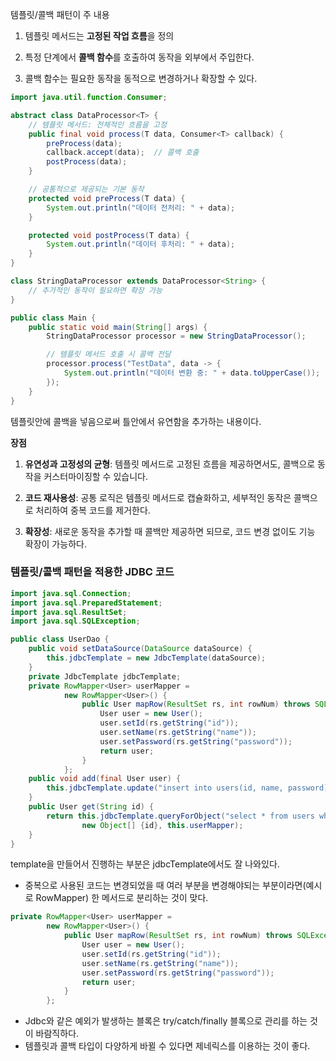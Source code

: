 템플릿/콜백 패턴이 주 내용

1.	템플릿 메서드는 **고정된 작업 흐름**을 정의

2.	특정 단계에서 **콜백 함수**를 호출하여 동작을 외부에서 주입한다.

3.	콜백 함수는 필요한 동작을 동적으로 변경하거나 확장할 수 있다.

```java
import java.util.function.Consumer;

abstract class DataProcessor<T> {
    // 템플릿 메서드: 전체적인 흐름을 고정
    public final void process(T data, Consumer<T> callback) {
        preProcess(data);
        callback.accept(data);  // 콜백 호출
        postProcess(data);
    }

    // 공통적으로 제공되는 기본 동작
    protected void preProcess(T data) {
        System.out.println("데이터 전처리: " + data);
    }

    protected void postProcess(T data) {
        System.out.println("데이터 후처리: " + data);
    }
}

class StringDataProcessor extends DataProcessor<String> {
    // 추가적인 동작이 필요하면 확장 가능
}

public class Main {
    public static void main(String[] args) {
        StringDataProcessor processor = new StringDataProcessor();

        // 템플릿 메서드 호출 시 콜백 전달
        processor.process("TestData", data -> {
            System.out.println("데이터 변환 중: " + data.toUpperCase());
        });
    }
}
```

템플릿안에 콜백을 넣음으로써 틀안에서 유연함을 추가하는 내용이다.

**장점**

1.	**유연성과 고정성의 균형**: 템플릿 메서드로 고정된 흐름을 제공하면서도, 콜백으로 동작을 커스터마이징할 수 있습니다.

2.	**코드 재사용성**: 공통 로직은 템플릿 메서드로 캡슐화하고, 세부적인 동작은 콜백으로 처리하여 중복 코드를 제거한다.

3.	**확장성**: 새로운 동작을 추가할 때 콜백만 제공하면 되므로, 코드 변경 없이도 기능 확장이 가능하다.


### 템플릿/콜백 패턴을 적용한 JDBC 코드

```java
import java.sql.Connection;
import java.sql.PreparedStatement;
import java.sql.ResultSet;
import java.sql.SQLException;

public class UserDao {
    public void setDataSource(DataSource dataSource) {
        this.jdbcTemplate = new JdbcTemplate(dataSource);
    }
    private JdbcTemplate jdbcTemplate;
    private RowMapper<User> userMapper =
            new RowMapper<User>() {
                public User mapRow(ResultSet rs, int rowNum) throws SQLException {
                    User user = new User();
                    user.setId(rs.getString("id"));
                    user.setName(rs.getString("name"));
                    user.setPassword(rs.getString("password"));
                    return user;
                }
            };
    public void add(final User user) {
        this.jdbcTemplate.update("insert into users(id, name, password) values(?,?,?)", user.getId(), user.getName(), user.getPassword());
    }
    public User get(String id) {
        return this.jdbcTemplate.queryForObject("select * from users where id = ?",
                new Object[] {id}, this.userMapper);
    }
}
```

template을 만들어서 진행하는 부분은 jdbcTemplate에서도 잘 나와있다.

- 중복으로 사용된 코드는 변경되었을 때 여러 부분을 변경해야되는 부분이라면(예시로 RowMapper) 한 메서드로 분리하는 것이 맞다.
```java
private RowMapper<User> userMapper =
        new RowMapper<User>() {
            public User mapRow(ResultSet rs, int rowNum) throws SQLException {
                User user = new User();
                user.setId(rs.getString("id"));
                user.setName(rs.getString("name"));
                user.setPassword(rs.getString("password"));
                return user;
            }
        };
```

- Jdbc와 같은 예외가 발생하는 블록은 try/catch/finally 블록으로 관리를 하는 것이 바람직하다.
- 템플릿과 콜백 타입이 다양하게 바뀔 수 있다면 제네릭스를 이용하는 것이 좋다.